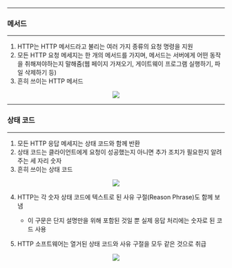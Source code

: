 -----
### 메서드
-----
1. HTTP는 HTTP 메서드라고 불리는 여러 가지 종류의 요청 명령을 지원
2. 모든 HTTP 요청 메세지는 한 개의 메서드를 가지며, 메서드는 서버에게 어떤 동작을 취해져야하는지 말해줌(웹 페이지 가져오기, 게이트웨이 프로그램 실행하기, 파일 삭제하기 등)
3. 흔히 쓰이는 HTTP 메서드
<div align="center">
<img src="https://github.com/user-attachments/assets/8a556c50-e542-4f53-826b-d633cef865da">
</div>

-----
### 상태 코드
-----
1. 모든 HTTP 응답 메세지는 상태 코드와 함께 반환
2. 상태 코드는 클라이언트에게 요청이 성공했는지 아니면 추가 조치가 필요한지 알려주는 세 자리 숫자
3. 흔히 쓰이는 상태 코드
<div align="center">
<img src="https://github.com/user-attachments/assets/43372189-ebac-481d-b843-471a1181d32a">
</div>

4. HTTP는 각 숫자 상태 코드에 텍스트로 된 사유 구절(Reason Phrase)도 함께 보냄
   - 이 구문은 단지 설명만을 위해 포함된 것일 뿐 실제 응답 처리에는 숫자로 된 코드 사용

5. HTTP 소프트웨어는 열거된 상태 코드와 사유 구절을 모두 같은 것으로 취급
<div align="center">
<img src="https://github.com/user-attachments/assets/60447b3b-92b5-45e5-bb88-0328ce857f8b">
</div>
